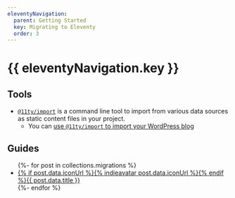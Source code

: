 ```yaml
---
eleventyNavigation:
  parent: Getting Started
  key: Migrating to Eleventy
  order: 3
---
```


# {{ eleventyNavigation.key }}

## Tools

- [`@11ty/import`](https://github.com/11ty/eleventy-import) is a command line tool to import from various data sources as static content files in your project.
	- You can [use `@11ty/import` to import your WordPress blog](/docs/migrate/wordpress/#use-@11ty/import)

## Guides

<ul class="list-bare">
{%- for post in collections.migrations %}
	<li><a href="{{ post.url }}">{% if post.data.iconUrl %}{% indieavatar post.data.iconUrl %}{% endif %}{{ post.data.title }}</a></li>
{%- endfor %}
</ul>

